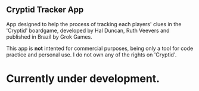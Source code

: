 ## Cryptid Tracker App 

App designed to help the process of tracking each players' clues in the 'Cryptid' boardgame, developed by Hal Duncan, Ruth Veevers and published in 
Brazil by Grok Games. 

This app is <strong>not</strong> intented for commercial purposes, being only a tool for code practice and personal use. 
I do not own any of the rights on 'Cryptid'.

# Currently under development.
